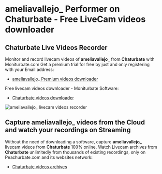 # ameliavallejo_ Performer on Chaturbate - Free LiveCam videos downloader

## Chaturbate Live Videos Recorder

Monitor and record livecam videos of **ameliavallejo_** from **Chaturbate** with Moniturbate.com
Get a premium trial for free by just and only registering with your Email address:
* [ameliavallejo_ Premium videos downloader](https://moniturbate.com/request-demo-licence-key.html)

Free livecam videos downloader - Moniturbate Software:
* [Chaturbate videos downloader](https://moniturbate.com/moniturbate-download-software.html)

![ameliavallejo_ livecam videos recorder](https://peachurnet.com/templates/moniturbate-software.png)


## Capture ameliavallejo_ videos from the Cloud and watch your recordings on Streaming

Without the need of downloading a software, capture **ameliavallejo_** livecam videos from **Chaturbate** 100% online.
Watch Livecam archives from **Chaturbate** unlimitedly from thousands of existing recordings, only on Peachurbate.com and its websites network:
* [Chaturbate videos archives](https://peachurnet.com/)